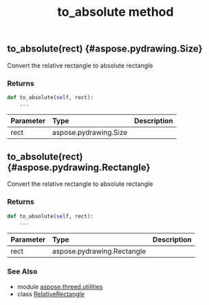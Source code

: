 ﻿---
title: to_absolute method
second_title: Aspose.3D for Python via .NET API References
description: 
type: docs
weight: 30
url: /python-net/aspose.threed.utilities/relativerectangle/to_absolute/
is_root: false
---

## to_absolute(rect) {#aspose.pydrawing.Size}

Convert the relative rectangle to absolute rectangle


### Returns 





```python
def to_absolute(self, rect):
    ...
```


| Parameter | Type | Description |
| :- | :- | :- |
| rect | aspose.pydrawing.Size |  |


## to_absolute(rect) {#aspose.pydrawing.Rectangle}

Convert the relative rectangle to absolute rectangle


### Returns 





```python
def to_absolute(self, rect):
    ...
```


| Parameter | Type | Description |
| :- | :- | :- |
| rect | aspose.pydrawing.Rectangle |  |



### See Also
* module [aspose.threed.utilities](../../)
* class [RelativeRectangle](/3d/python-net/aspose.threed.utilities/relativerectangle)
